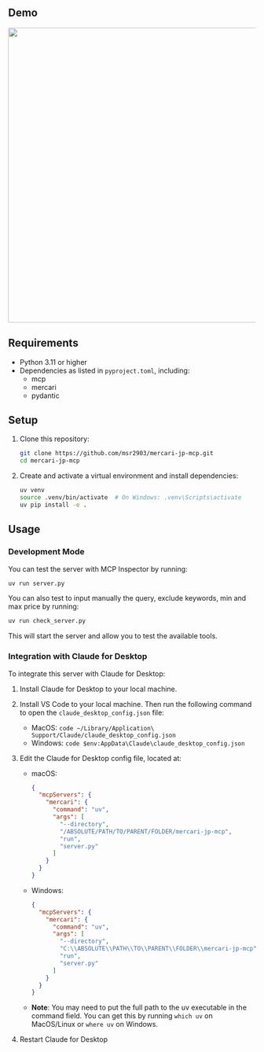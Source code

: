 ## Demo
<img src="/assets/demo.gif" width="600" height="600"/>

## Requirements

- Python 3.11 or higher
- Dependencies as listed in `pyproject.toml`, including:
  - mcp
  - mercari
  - pydantic

## Setup

1. Clone this repository:
   ```bash
   git clone https://github.com/msr2903/mercari-jp-mcp.git
   cd mercari-jp-mcp
   ```

2. Create and activate a virtual environment and install dependencies:
   ```bash
   uv venv
   source .venv/bin/activate  # On Windows: .venv\Scripts\activate
   uv pip install -e .
   ```

## Usage

### Development Mode

You can test the server with MCP Inspector by running:

```bash
uv run server.py
```

You can also test to input manually the query, exclude keywords, min and max price by running:

```bash
uv run check_server.py
```

This will start the server and allow you to test the available tools.

### Integration with Claude for Desktop

To integrate this server with Claude for Desktop:

1. Install Claude for Desktop to your local machine.
2. Install VS Code to your local machine. Then run the following command to open the `claude_desktop_config.json` file:
   - MacOS: `code ~/Library/Application\ Support/Claude/claude_desktop_config.json`
   - Windows: `code $env:AppData\Claude\claude_desktop_config.json`

3. Edit the Claude for Desktop config file, located at:
   - macOS: 
     ```json
     {
       "mcpServers": {
         "mercari": {
           "command": "uv",
           "args": [
             "--directory",
             "/ABSOLUTE/PATH/TO/PARENT/FOLDER/mercari-jp-mcp",
             "run",
             "server.py"
           ]
         }
       }
     }
     ```
   - Windows:
     ```json
     {
       "mcpServers": {
         "mercari": {
           "command": "uv",
           "args": [
             "--directory",
             "C:\\ABSOLUTE\\PATH\\TO\\PARENT\\FOLDER\\mercari-jp-mcp",
             "run",
             "server.py"
           ]
         }
       }
     }
     ```

   - **Note**: You may need to put the full path to the uv executable in the command field. You can get this by running `which uv` on MacOS/Linux or `where uv` on Windows.

4. Restart Claude for Desktop
